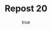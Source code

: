 ---
title: Repost 20
originalPost: https://francisrubio.antaresph.dev/writing/building-websites-with-vanilla/
sourceUrl: https://mstdn.party/@teacherbuknoy/109588727681128694#favorited-by-109441974425886850
type: like-of
dtPublished: 2022-12-29T15:09:07Z
author:
  name: "Jason Wise"
  photo: https://webmention.io/avatar/files.mstdn.party/03d7b2d208bcb7c79587166cc1fa38b0113684df1e5b63ae51b982bb9c76f6e2.png
  url: https://mstdn.social/@jasonwise
---